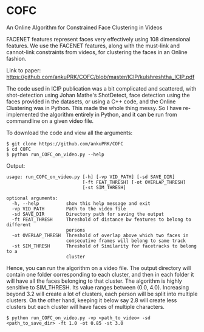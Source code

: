 # COFC
An Online Algorithm for Constrained Face Clustering in Videos

FACENET features represent faces very effectively using 108 dimensional features. We use the FACENET features, 
along with the must-link and cannot-link constraints from videos, for clustering the faces in an Online fashion.

Link to paper: https://github.com/ankuPRK/COFC/blob/master/ICIP/kulshreshtha_ICIP.pdf

The code used in ICIP publication was a bit complicated and scattered, with shot-detection using Johan Mathe's ShotDetect, face detection using the faces provided in the datasets, or using a C++ code, and the Online Clustering was in Python. This made the whole thing messy. So I have re-implemented the algorithm entirely in Python, and it can be run from commandline on a given video file.

To download the code and view all the arguments:

```
$ git clone https://github.com/ankuPRK/COFC
$ cd COFC
$ python run_COFC_on_video.py --help
```
Output:
```
usage: run_COFC_on_video.py [-h] [-vp VID_PATH] [-sd SAVE_DIR]
                            [-ft FEAT_THRESH] [-ot OVERLAP_THRESH]
                            [-st SIM_THRESH]

optional arguments:
  -h, --help          show this help message and exit
  -vp VID_PATH        Path to the video file
  -sd SAVE_DIR        Directory path for saving the output
  -ft FEAT_THRESH     Threshold of distance bw features to belong to different
                      persons
  -ot OVERLAP_THRESH  Threshold of overlap above which two faces in
                      consecutive frames will belong to same track
  -st SIM_THRESH      Threshold of Similarity for facetracks to belong to a
                      cluster
```

Hence, you can run the algorithm on a video file. The output directory will contain one folder corresponding to each cluster, and then in each folder it will have all the faces belonging to that cluster. The algorithm is highly sensitive to SIM_THRESH. Its value ranges between (0.0, 4.0). Increasing beyond 3.2 will create a lot of clusters, each person will be split into multiple clusters. On the other hand, keeping it below say 2.8 will create less clusters but each cluster will have faces of multiple characters.

```
$ python run_COFC_on_video.py -vp <path_to_video> -sd <path_to_save_dir> -ft 1.0 -ot 0.85 -st 3.0
```
